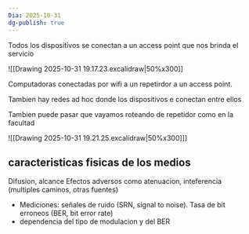 ```yaml
---
Dia: 2025-10-31
dg-publish: true
---
```

Todos los dispositivos se conectan a un access point que nos brinda el servicio


![[Drawing 2025-10-31 19.17.23.excalidraw|50%x300]]

Computadoras conectadas por wifi a un repetirdor a un access point. 


Tambien hay redes ad hoc donde los dispositivos e conectan entre ellos


Tambien puede pasar que vayamos roteando de repetidor como en la facultad

![[Drawing 2025-10-31 19.21.25.excalidraw|50%x300]]]


## caracteristicas fisicas de los medios 

Difusion, alcance
Efectos adversos como atenuacion, inteferencia (multiples caminos, otras fuentes)
- Mediciones: señales de ruido (SRN, signal to noise). Tasa de bit erroneos (BER, bit error rate)
- dependencia del tipo de modulacion y del BER